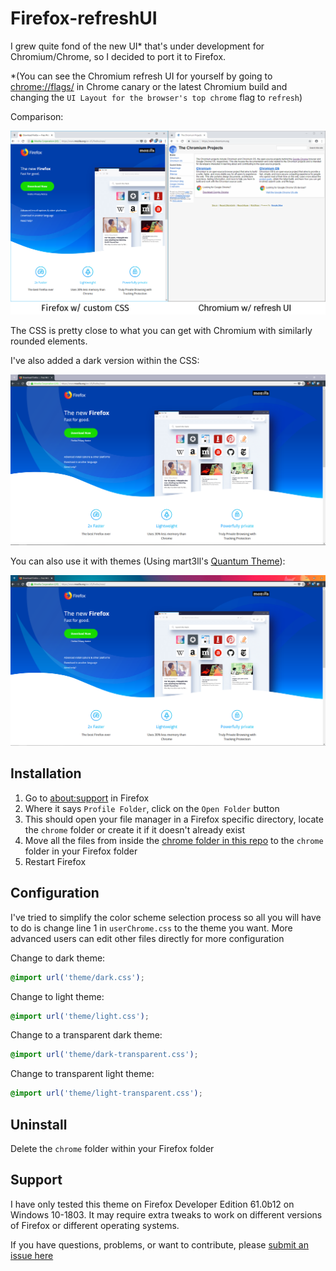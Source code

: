 # Firefox-refreshUI

I grew quite fond of the new UI\* that's under development for Chromium/Chrome, so I decided to port it to Firefox.

\*(You can see the Chromium refresh UI for yourself by going to [chrome://flags/](chrome://flags/) in Chrome canary or the latest Chromium build and changing the `UI Layout for the browser's top chrome` flag to `refresh`)

Comparison:

![](images/compare.png)

The CSS is pretty close to what you can get with Chromium with similarly rounded elements.

I've also added a dark version within the CSS:

![](images/dark.png)

You can also use it with themes (Using mart3ll's [Quantum Theme](https://addons.mozilla.org/en-US/firefox/addon/quantum-launch/)):

![](images/theme.png)

## Installation

1.  Go to [about:support](about:support) in Firefox
2.  Where it says `Profile Folder`, click on the `Open Folder` button
3.  This should open your file manager in a Firefox specific directory, locate the `chrome` folder or create it if it doesn't already exist
4.  Move all the files from inside the [chrome folder in this repo](chrome) to the `chrome` folder in your Firefox folder
5.  Restart Firefox

## Configuration

I've tried to simplify the color scheme selection process so all you will have to do is change line 1 in `userChrome.css` to the theme you want. More advanced users can edit other files directly for more configuration

Change to dark theme:

```css
@import url('theme/dark.css');
```

Change to light theme:

```css
@import url('theme/light.css');
```

Change to a transparent dark theme:

```css
@import url('theme/dark-transparent.css');
```

Change to transparent light theme:

```css
@import url('theme/light-transparent.css');
```

## Uninstall

Delete the `chrome` folder within your Firefox folder

## Support

I have only tested this theme on Firefox Developer Edition 61.0b12 on Windows 10-1803. It may require extra tweaks to work on different versions of Firefox or different operating systems.

If you have questions, problems, or want to contribute, please [submit an issue here](https://github.com/mnxn/Firefox-refreshUI/issues/new)
